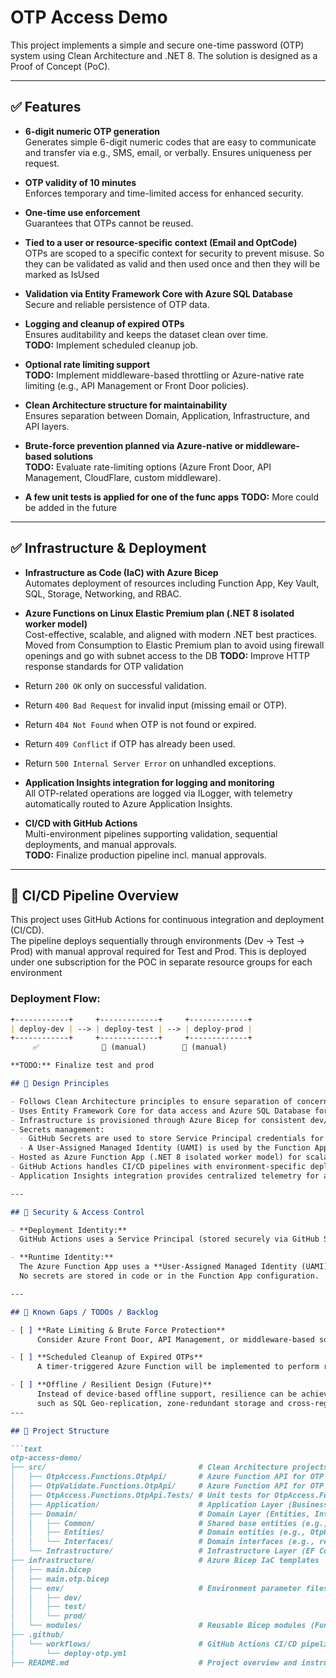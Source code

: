 # OTP Access Demo

This project implements a simple and secure one-time password (OTP) system using Clean Architecture and .NET 8.
The solution is designed as a Proof of Concept (PoC).

---

## ✅ Features

- **6-digit numeric OTP generation**  
  Generates simple 6-digit numeric codes that are easy to communicate and transfer via e.g., SMS, email, or verbally. Ensures uniqueness per request.

- **OTP validity of 10 minutes**  
  Enforces temporary and time-limited access for enhanced security.

- **One-time use enforcement**  
  Guarantees that OTPs cannot be reused.

- **Tied to a user or resource-specific context (Email and OptCode)**  
  OTPs are scoped to a specific context for security to prevent misuse. So they can be validated as valid and then used once and then they will be marked as IsUsed
  
- **Validation via Entity Framework Core with Azure SQL Database**  
  Secure and reliable persistence of OTP data.

- **Logging and cleanup of expired OTPs**  
  Ensures auditability and keeps the dataset clean over time.  
  **TODO:** Implement scheduled cleanup job.

- **Optional rate limiting support**  
  **TODO:** Implement middleware-based throttling or Azure-native rate limiting (e.g., API Management or Front Door policies).

- **Clean Architecture structure for maintainability**  
  Ensures separation between Domain, Application, Infrastructure, and API layers.

- **Brute-force prevention planned via Azure-native or middleware-based solutions**  
  **TODO:** Evaluate rate-limiting options (Azure Front Door, API Management, CloudFlare, custom middleware).

- **A few unit tests is applied for one of the func apps**
  **TODO:** More could be added in the future
---

## ✅ Infrastructure & Deployment

- **Infrastructure as Code (IaC) with Azure Bicep**  
  Automates deployment of resources including Function App, Key Vault, SQL, Storage, Networking, and RBAC.

- **Azure Functions on Linux Elastic Premium plan (.NET 8 isolated worker model)**  
  Cost-effective, scalable, and aligned with modern .NET best practices.
  Moved from Consumption to Elastic Premium plan to avoid using firewall openings and go with subnet access to the DB
  **TODO:** Improve HTTP response standards for OTP validation  
- Return `200 OK` only on successful validation.  
- Return `400 Bad Request` for invalid input (missing email or OTP).  
- Return `404 Not Found` when OTP is not found or expired.  
- Return `409 Conflict` if OTP has already been used.  
- Return `500 Internal Server Error` on unhandled exceptions.

- **Application Insights integration for logging and monitoring**  
  All OTP-related operations are logged via ILogger, with telemetry automatically routed to Azure Application Insights.

- **CI/CD with GitHub Actions**  
  Multi-environment pipelines supporting validation, sequential deployments, and manual approvals.  
  **TODO:** Finalize production pipeline incl. manual approvals. 

---

## 🔄 CI/CD Pipeline Overview

This project uses GitHub Actions for continuous integration and deployment (CI/CD).  
The pipeline deploys sequentially through environments (Dev → Test → Prod) with manual approval required for Test and Prod.
This is deployed under one subscription for the POC in separate resource groups for each environment

### Deployment Flow:
```markdown
+------------+     +-------------+     +-------------+
| deploy-dev | --> | deploy-test | --> | deploy-prod |
+------------+     +-------------+     +-------------+
     ✅              🔶 (manual)        🔶 (manual)

**TODO:** Finalize test and prod

## 📝 Design Principles

- Follows Clean Architecture principles to ensure separation of concerns, maintainability, and testability.
- Uses Entity Framework Core for data access and Azure SQL Database for persistence.
- Infrastructure is provisioned through Azure Bicep for consistent dev/test/prod environments.
- Secrets management:
  - GitHub Secrets are used to store Service Principal credentials for pipeline deployments.
  - A User-Assigned Managed Identity (UAMI) is used by the Function App for runtime access to Azure resources (Key Vault, SQL).
- Hosted as Azure Function App (.NET 8 isolated worker model) for scalability and low operational cost.
- GitHub Actions handles CI/CD pipelines with environment-specific deployment.
- Application Insights integration provides centralized telemetry for all environments.

---

## 🔐 Security & Access Control

- **Deployment Identity:**  
  GitHub Actions uses a Service Principal (stored securely via GitHub Secrets) to deploy Azure resources through Bicep.

- **Runtime Identity:**  
  The Azure Function App uses a **User-Assigned Managed Identity (UAMI)** to access protected resources (e.g., Key Vault, Azure SQL Database).  
  No secrets are stored in code or in the Function App configuration.

---

## 🚧 Known Gaps / TODOs / Backlog

- [ ] **Rate Limiting & Brute Force Protection**  
      Consider Azure Front Door, API Management, or middleware-based solutions for throttling and IP-based rate limiting.

- [ ] **Scheduled Cleanup of Expired OTPs**  
      A timer-triggered Azure Function will be implemented to perform regular cleanup of expired OTP records from the database. This ensures that the dataset remains clean and only contains active, relevant entries.

- [ ] **Offline / Resilient Design (Future)**  
      Instead of device-based offline support, resilience can be achieved through Azure-native features
      such as SQL Geo-replication, zone-redundant storage and cross-region deployment.
---

## 📂 Project Structure

```text
otp-access-demo/
├── src/                                  # Clean Architecture projects
│   ├── OtpAccess.Functions.OtpApi/       # Azure Function API for OTP generation (.NET 8 isolated)
│   ├── OtpValidate.Functions.OtpApi/     # Azure Function API for OTP validation (.NET 8 isolated)
│   ├── OtpAccess.Functions.OtpApi.Tests/ # Unit tests for OtpAccess.Functions.OtpApi
│   ├── Application/                      # Application Layer (Business Logic)
│   ├── Domain/                           # Domain Layer (Entities, Interfaces)
│   │   ├── Common/                       # Shared base entities (e.g., BaseEntity)
│   │   ├── Entities/                     # Domain entities (e.g., OtpRequest)
│   │   └── Interfaces/                   # Domain interfaces (e.g., repository contracts)
│   └── Infrastructure/                   # Infrastructure Layer (EF Core, Repositories)
├── infrastructure/                       # Azure Bicep IaC templates
│   ├── main.bicep
│   ├── main.otp.bicep
│   ├── env/                              # Environment parameter files
│   │   ├── dev/
│   │   ├── test/
│   │   └── prod/
│   └── modules/                          # Reusable Bicep modules (FunctionApp, KeyVault, etc.)
├── .github/
│   └── workflows/                        # GitHub Actions CI/CD pipeline files
│       └── deploy-otp.yml
├── README.md                             # Project overview and instructions


